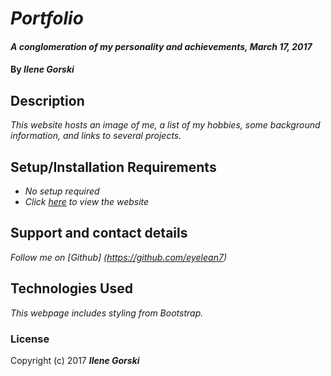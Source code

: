 # _Portfolio_

#### _A conglomeration of my personality and achievements, March 17, 2017_

#### By _**Ilene Gorski**_

## Description

_This website hosts an image of me, a list of my hobbies, some background information, and links to several projects._

## Setup/Installation Requirements

* _No setup required_
* _Click [here](http://eyelean7.github.io/portfolio) to view the website_

## Support and contact details

_Follow me on [Github] (https://github.com/eyelean7)_

## Technologies Used

_This webpage includes styling from Bootstrap._

### License

Copyright (c) 2017 **_Ilene Gorski_**
